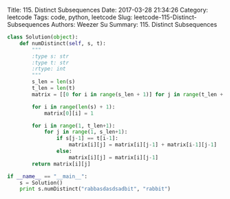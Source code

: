 Title: 115. Distinct Subsequences
Date: 2017-03-28 21:34:26
Category: leetcode
Tags: code, python, leetcode
Slug: leetcode-115-Distinct-Subsequences
Authors: Weezer Su
Summary: 115. Distinct Subsequences


```python
class Solution(object):
    def numDistinct(self, s, t):
        """
        :type s: str
        :type t: str
        :rtype: int
        """
        s_len = len(s)
        t_len = len(t)
        matrix = [[0 for i in range(s_len + 1)] for j in range(t_len + 1)]

        for i in range(len(s) + 1):
            matrix[0][i] = 1

        for i in range(1, t_len+1):
            for j in range(1, s_len+1):
                if s[j-1] == t[i-1]:
                    matrix[i][j] = matrix[i][j-1] + matrix[i-1][j-1]
                else:
                    matrix[i][j] = matrix[i][j-1]
        return matrix[i][j]

if __name__ == "__main__":
    s = Solution()
    print s.numDistinct("rabbasdasdsadbit", "rabbit")
```

```
